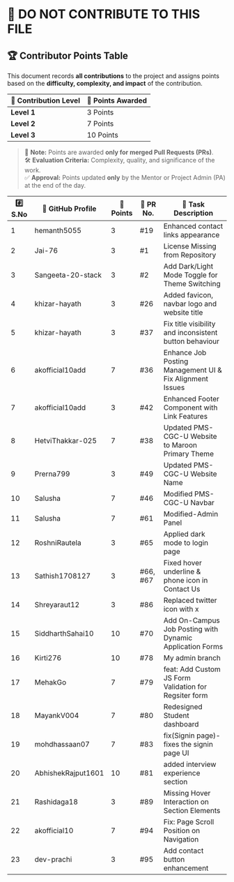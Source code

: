 # 🚫 DO NOT CONTRIBUTE TO THIS FILE

## 🏆 **Contributor Points Table**

This document records **all contributions** to the project and assigns points based on the **difficulty, complexity, and impact** of the contribution.

| 🏅 Contribution Level | 🎯 Points Awarded |
| -------------------- | ----------------- |
| **Level 1**          | 3 Points          |
| **Level 2**          | 7 Points          |
| **Level 3**          | 10 Points         |

> 📌 **Note:** Points are awarded **only for merged Pull Requests (PRs)**.  
> 🛠 **Evaluation Criteria:** Complexity, quality, and significance of the work.  
> ✅ **Approval:** Points updated **only** by the Mentor or Project Admin (PA) at the end of the day.



| #️⃣ S.No | 👤 GitHub Profile | 🎯 Points | 🔗 PR No. | 📌 Task Description                                     |
| -------- | ----------------- | --------- | --------- | -------------------------------------------------------- |
| 1        | hemanth5055       | 3         | #19       | Enhanced contact links appearance                        |
| 2        | Jai-76            | 3         | #1        | License Missing from Repository                          |
| 3        | Sangeeta-20-stack | 3         | #2        | Add Dark/Light Mode Toggle for Theme Switching           |
| 4        | khizar-hayath     | 3         | #26       | Added favicon, navbar logo and website title             |
| 5        | khizar-hayath     | 3         | #37       | Fix title visibility and inconsistent button behaviour   |
| 6        | akofficial10add   | 7         | #36       | Enhance Job Posting Management UI & Fix Alignment Issues |
| 7        | akofficial10add   | 3         | #42       | Enhanced Footer Component with Link Features             |
| 8        | HetviThakkar-025  | 7         | #38       | Updated PMS-CGC-U Website to Maroon Primary Theme        |
| 9        | Prerna799         | 3         | #49       | Updated PMS-CGC-U Website Name                           |
| 10       | Salusha           | 7         | #46       | Modified PMS-CGC-U Navbar                                |
| 11       | Salusha           | 7         | #61       | Modified-Admin Panel                                     |
| 12       | RoshniRautela     | 3         | #65       | Applied dark mode to login page                          |
| 13       | Sathish1708127    | 3         | #66, #67  | Fixed hover underline & phone icon in Contact Us         |
| 14       | Shreyaraut12      | 3         | #86       | Replaced twitter icon with x                             |
| 15       | SiddharthSahai10  | 10        | #70       | Add On-Campus Job Posting with Dynamic Application Forms |
| 16       | Kirti276          | 10        | #78       | My admin branch                                          |
| 17       | MehakGo           | 7         | #79       | feat: Add Custom JS Form Validation for Regsiter form    |
| 18       | MayankV004        | 7         | #80       | Redesigned Student dashboard                             |
| 19       | mohdhassaan07     | 7         | #83       | fix(Signin page)- fixes the signin page UI               |
| 20       | AbhishekRajput1601| 10        | #81       | added interview experience section                       |
| 21       | Rashidaga18       | 3         | #89       | Missing Hover Interaction on Section Elements            |
| 22       | akofficial10      | 7         | #94       | Fix: Page Scroll Position on Navigation                  |
| 23       | dev-prachi        | 3         | #95       | Add contact button enhancement                           |



